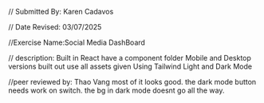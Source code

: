 // Submitted By: Karen Cadavos

// Date Revised: 03/07/2025

//Exercise Name:Social Media DashBoard

// description:
Built in React
have a component folder
Mobile and Desktop versions built out
use all assets given
Using Tailwind
Light and Dark Mode

//peer reviewed by:
Thao Vang
most of it looks good. the dark mode button needs work on switch. the bg in dark mode doesnt go all the way.  
